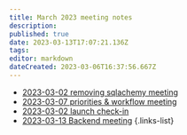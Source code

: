 ```yaml
---
title: March 2023 meeting notes
description: 
published: true
date: 2023-03-13T17:07:21.136Z
tags: 
editor: markdown
dateCreated: 2023-03-06T16:37:56.667Z
---
```


- [2023-03-02 removing sqlachemy meeting](./2023-03/2023-03-08-removing-sqlachemy-meeting.md)
- [2023-03-07 priorities & workflow meeting](./2023-03/2023-03-07-priorities-workflow-meeting.md)
- [2023-03-02 launch check-in](./2023-03/2023-03-02-launch-check-in.md)
- [2023-03-13 Backend meeting](./2023-03/backend-meeting-2023-03-13.md)
{.links-list}
